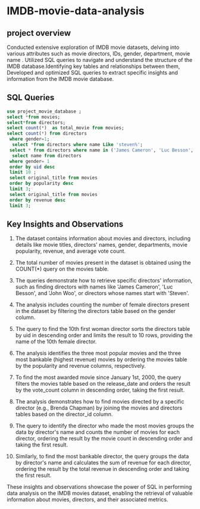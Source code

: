 # IMDB-movie-data-analysis


## project overview
Conducted extensive exploration of IMDB movie datasets, delving into various attributes such as movie directors, IDs, gender, department, movie name . Utilized SQL queries to navigate and understand the structure of the IMDB database.Identifying key tables and relationships between them, Developed and optimized SQL queries to extract specific insights and information from the IMDB movie database.


## SQL Queries

```sql
use project_movie_database ;
select *from movies;
select*from directors;
select count(*)  as total_movie from movies;
select count(*) from directors
 where gender=1;
  select *from directors where name Like 'steven%';
 select * from directors where name in ('James Cameron', 'Luc Besson', 'John Woo');
  select name from directors
 where gender= 1
 order by uid desc
 limit 10 ;
 select original_title from movies
 order by popularity desc
 limit 3;
 select original_title from movies
 order by revenue desc
 limit 3;
```

## Key Insights and Observations
1. The dataset contains information about movies and directors, including details like movie titles, directors' names, gender, departments, movie popularity, revenue, and average vote count.

2. The total number of movies present in the dataset is obtained using the COUNT(*) query on the movies table.

3. The queries demonstrate how to retrieve specific directors' information, such as finding directors with names like 'James Cameron', 'Luc Besson', and 'John Woo', or directors whose names start with 'Steven'.

4. The analysis includes counting the number of female directors present in the dataset by filtering the directors table based on the gender column.

5. The query to find the 10th first woman director sorts the directors table by uid in descending order and limits the result to 10 rows, providing the name of the 10th female director.

6. The analysis identifies the three most popular movies and the three most bankable (highest revenue) movies by ordering the movies table by the popularity and revenue columns, respectively.

7. To find the most awarded movie since January 1st, 2000, the query filters the movies table based on the release_date and orders the result by the vote_count column in descending order, taking the first result.

8. The analysis demonstrates how to find movies directed by a specific director (e.g., Brenda Chapman) by joining the movies and directors tables based on the director_id column.

9. The query to identify the director who made the most movies groups the data by director's name and counts the number of movies for each director, ordering the result by the movie count in descending order and taking the first result.

10. Similarly, to find the most bankable director, the query groups the data by director's name and calculates the sum of revenue for each director, ordering the result by the total revenue in descending order and taking the first result.

These insights and observations showcase the power of SQL in performing data analysis on the IMDB movies dataset, enabling the retrieval of valuable information about movies, directors, and their associated metrics.
